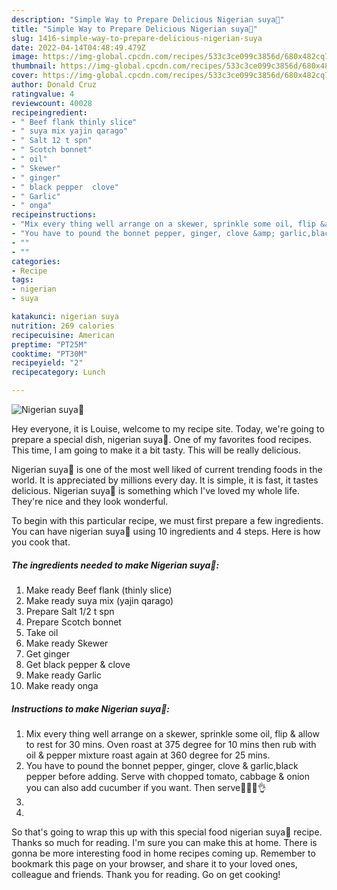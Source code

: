 ```yaml
---
description: "Simple Way to Prepare Delicious Nigerian suya🥩"
title: "Simple Way to Prepare Delicious Nigerian suya🥩"
slug: 1416-simple-way-to-prepare-delicious-nigerian-suya
date: 2022-04-14T04:48:49.479Z
image: https://img-global.cpcdn.com/recipes/533c3ce099c3856d/680x482cq70/nigerian-suya-recipe-main-photo.jpg
thumbnail: https://img-global.cpcdn.com/recipes/533c3ce099c3856d/680x482cq70/nigerian-suya-recipe-main-photo.jpg
cover: https://img-global.cpcdn.com/recipes/533c3ce099c3856d/680x482cq70/nigerian-suya-recipe-main-photo.jpg
author: Donald Cruz
ratingvalue: 4
reviewcount: 40028
recipeingredient:
- " Beef flank thinly slice"
- " suya mix yajin qarago"
- " Salt 12 t spn"
- " Scotch bonnet"
- " oil"
- " Skewer"
- " ginger"
- " black pepper  clove"
- " Garlic"
- " onga"
recipeinstructions:
- "Mix every thing well arrange on a skewer, sprinkle some oil, flip &amp; allow to rest for 30 mins. Oven roast at 375 degree for 10 mins then rub with oil &amp; pepper mixture roast again at 360 degree for 25 mins."
- "You have to pound the bonnet pepper, ginger, clove &amp; garlic,black pepper before adding. Serve with chopped tomato, cabbage &amp; onion you can also add cucumber if you want. Then serve🥩😋😋👌"
- ""
- ""
categories:
- Recipe
tags:
- nigerian
- suya

katakunci: nigerian suya 
nutrition: 269 calories
recipecuisine: American
preptime: "PT25M"
cooktime: "PT30M"
recipeyield: "2"
recipecategory: Lunch

---
```



![Nigerian suya🥩](https://img-global.cpcdn.com/recipes/533c3ce099c3856d/680x482cq70/nigerian-suya-recipe-main-photo.jpg)

Hey everyone, it is Louise, welcome to my recipe site. Today, we're going to prepare a special dish, nigerian suya🥩. One of my favorites food recipes. This time, I am going to make it a bit tasty. This will be really delicious.



Nigerian suya🥩 is one of the most well liked of current trending foods in the world. It is appreciated by millions every day. It is simple, it is fast, it tastes delicious. Nigerian suya🥩 is something which I've loved my whole life. They're nice and they look wonderful.


To begin with this particular recipe, we must first prepare a few ingredients. You can have nigerian suya🥩 using 10 ingredients and 4 steps. Here is how you cook that.

<!--inarticleads1-->

##### The ingredients needed to make Nigerian suya🥩:

1. Make ready  Beef flank (thinly slice)
1. Make ready  suya mix (yajin qarago)
1. Prepare  Salt 1/2 t spn
1. Prepare  Scotch bonnet
1. Take  oil
1. Make ready  Skewer
1. Get  ginger
1. Get  black pepper &amp; clove
1. Make ready  Garlic
1. Make ready  onga




<!--inarticleads2-->

##### Instructions to make Nigerian suya🥩:

1. Mix every thing well arrange on a skewer, sprinkle some oil, flip &amp; allow to rest for 30 mins. Oven roast at 375 degree for 10 mins then rub with oil &amp; pepper mixture roast again at 360 degree for 25 mins.
1. You have to pound the bonnet pepper, ginger, clove &amp; garlic,black pepper before adding. Serve with chopped tomato, cabbage &amp; onion you can also add cucumber if you want. Then serve🥩😋😋👌
1. 
1. 




So that's going to wrap this up with this special food nigerian suya🥩 recipe. Thanks so much for reading. I'm sure you can make this at home. There is gonna be more interesting food in home recipes coming up. Remember to bookmark this page on your browser, and share it to your loved ones, colleague and friends. Thank you for reading. Go on get cooking!
